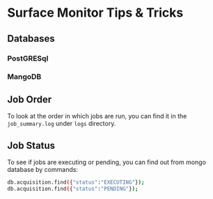 # Surface Monitor Tips & Tricks # 

## Databases ##
### PostGRESql ###

### MangoDB ###

## Job Order ##

To look at the order in which jobs are run, you can find it in the `job_summary.log` under `logs` directory.

## Job Status ##

To see if jobs are executing or pending, you can find out from mongo database by commands:

```bash
db.acquisition.find({"status":"EXECUTING"});
db.acquisition.find({"status":"PENDING"});
```


